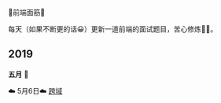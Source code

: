 :penguin:前端面筋:penguin:

每天（如果不断更的话:grinning:）更新一道前端的面试题目，苦心修炼:muscle::muscle:。

## 2019

**五月**​ :triangular_flag_on_post:

:cloud: 5月6日:cloud:  [跨域](docs/javascript/test.md)

